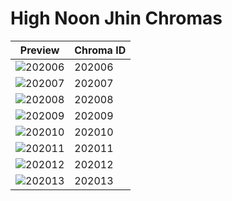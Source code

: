 # High Noon Jhin Chromas

| Preview | Chroma ID |
|---------|-----------|
| ![202006](https://raw.communitydragon.org/latest/plugins/rcp-be-lol-game-data/global/default/v1/champion-chroma-images/202/202006.png) | 202006 |
| ![202007](https://raw.communitydragon.org/latest/plugins/rcp-be-lol-game-data/global/default/v1/champion-chroma-images/202/202007.png) | 202007 |
| ![202008](https://raw.communitydragon.org/latest/plugins/rcp-be-lol-game-data/global/default/v1/champion-chroma-images/202/202008.png) | 202008 |
| ![202009](https://raw.communitydragon.org/latest/plugins/rcp-be-lol-game-data/global/default/v1/champion-chroma-images/202/202009.png) | 202009 |
| ![202010](https://raw.communitydragon.org/latest/plugins/rcp-be-lol-game-data/global/default/v1/champion-chroma-images/202/202010.png) | 202010 |
| ![202011](https://raw.communitydragon.org/latest/plugins/rcp-be-lol-game-data/global/default/v1/champion-chroma-images/202/202011.png) | 202011 |
| ![202012](https://raw.communitydragon.org/latest/plugins/rcp-be-lol-game-data/global/default/v1/champion-chroma-images/202/202012.png) | 202012 |
| ![202013](https://raw.communitydragon.org/latest/plugins/rcp-be-lol-game-data/global/default/v1/champion-chroma-images/202/202013.png) | 202013 |